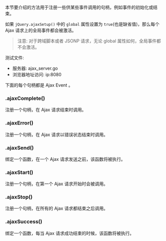 
本节要介绍的方法用于注册一些供某些事件调用的句柄，例如事件的初始化或结束。

如果 `jQuery.ajaxSetup()` 中的 `global` 属性设置为 `true`(也是缺省值)，那么每个 Ajax 请求上的全局事件都会被激活。

> 注意: 对于跨域脚本或者 JSONP 请求，无论 global 属性如何，全局事件都不会激活。

测试文件:
* 服务器: ajax_server.go
* 浏览器地址访问: ip:8080

下面的每个句柄都是 Ajax Event 。

### .ajaxComplete()

注册一个句柄，在 Ajax 请求结束时调用。

### .ajaxError()

注册一个句柄，在 Ajax 请求以错误状态结束时调用。

### .ajaxSend()

绑定一个函数，在一个 Ajax 请求发送之前，该函数将被执行。

### .ajaxStart()

注册一个句柄，在第一个 Ajax 请求开始时会被调用。

### .ajaxStop()

注册一个句柄，在所有的 Ajax 请求都结束之后调用。

### .ajaxSuccess()

绑定一个函数，每当 Ajax 请求成功结束的时候，该函数将被执行。
